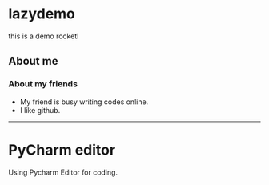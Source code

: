 # lazydemo
this is a demo
 rocketI
## About me
### About my friends
 - My friend is busy writing codes online.
 - I like github.
---
 # PyCharm editor
 Using Pycharm Editor for coding.
